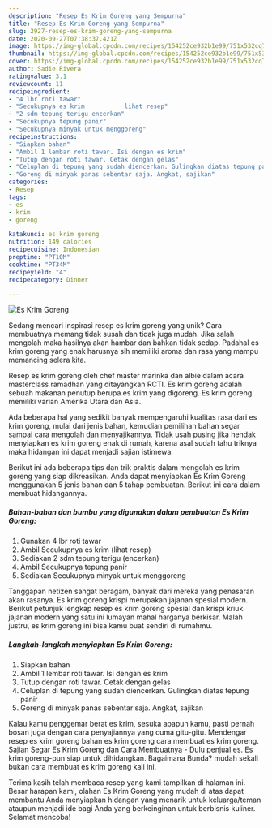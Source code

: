 ```yaml
---
description: "Resep Es Krim Goreng yang Sempurna"
title: "Resep Es Krim Goreng yang Sempurna"
slug: 2927-resep-es-krim-goreng-yang-sempurna
date: 2020-09-27T07:38:37.421Z
image: https://img-global.cpcdn.com/recipes/154252ce932b1e99/751x532cq70/es-krim-goreng-foto-resep-utama.jpg
thumbnail: https://img-global.cpcdn.com/recipes/154252ce932b1e99/751x532cq70/es-krim-goreng-foto-resep-utama.jpg
cover: https://img-global.cpcdn.com/recipes/154252ce932b1e99/751x532cq70/es-krim-goreng-foto-resep-utama.jpg
author: Sadie Rivera
ratingvalue: 3.1
reviewcount: 11
recipeingredient:
- "4 lbr roti tawar"
- "Secukupnya es krim           lihat resep"
- "2 sdm tepung terigu encerkan"
- "Secukupnya tepung panir"
- "Secukupnya minyak untuk menggoreng"
recipeinstructions:
- "Siapkan bahan"
- "Ambil 1 lembar roti tawar. Isi dengan es krim"
- "Tutup dengan roti tawar. Cetak dengan gelas"
- "Celuplan di tepung yang sudah diencerkan. Gulingkan diatas tepung panir"
- "Goreng di minyak panas sebentar saja. Angkat, sajikan"
categories:
- Resep
tags:
- es
- krim
- goreng

katakunci: es krim goreng 
nutrition: 149 calories
recipecuisine: Indonesian
preptime: "PT10M"
cooktime: "PT34M"
recipeyield: "4"
recipecategory: Dinner

---
```



![Es Krim Goreng](https://img-global.cpcdn.com/recipes/154252ce932b1e99/751x532cq70/es-krim-goreng-foto-resep-utama.jpg)

Sedang mencari inspirasi resep es krim goreng yang unik? Cara membuatnya memang tidak susah dan tidak juga mudah. Jika salah mengolah maka hasilnya akan hambar dan bahkan tidak sedap. Padahal es krim goreng yang enak harusnya sih memiliki aroma dan rasa yang mampu memancing selera kita.

Resep es krim goreng oleh chef master marinka dan albie dalam acara masterclass ramadhan yang ditayangkan RCTI. Es krim goreng adalah sebuah makanan penutup berupa es krim yang digoreng. Es krim goreng memiliki varian Amerika Utara dan Asia.

Ada beberapa hal yang sedikit banyak mempengaruhi kualitas rasa dari es krim goreng, mulai dari jenis bahan, kemudian pemilihan bahan segar sampai cara mengolah dan menyajikannya. Tidak usah pusing jika hendak menyiapkan es krim goreng enak di rumah, karena asal sudah tahu triknya maka hidangan ini dapat menjadi sajian istimewa.


Berikut ini ada beberapa tips dan trik praktis dalam mengolah es krim goreng yang siap dikreasikan. Anda dapat menyiapkan Es Krim Goreng menggunakan 5 jenis bahan dan 5 tahap pembuatan. Berikut ini cara dalam membuat hidangannya.

<!--inarticleads1-->

##### Bahan-bahan dan bumbu yang digunakan dalam pembuatan Es Krim Goreng:

1. Gunakan 4 lbr roti tawar
1. Ambil Secukupnya es krim           (lihat resep)
1. Sediakan 2 sdm tepung terigu (encerkan)
1. Ambil Secukupnya tepung panir
1. Sediakan Secukupnya minyak untuk menggoreng


Tanggapan netizen sangat beragam, banyak dari mereka yang penasaran akan rasanya. Es krim goreng krispi merupakan jajanan spesial modern. Berikut petunjuk lengkap resep es krim goreng spesial dan krispi kriuk. jajanan modern yang satu ini lumayan mahal harganya berkisar. Malah justru, es krim goreng ini bisa kamu buat sendiri di rumahmu. 

<!--inarticleads2-->

##### Langkah-langkah menyiapkan Es Krim Goreng:

1. Siapkan bahan
1. Ambil 1 lembar roti tawar. Isi dengan es krim
1. Tutup dengan roti tawar. Cetak dengan gelas
1. Celuplan di tepung yang sudah diencerkan. Gulingkan diatas tepung panir
1. Goreng di minyak panas sebentar saja. Angkat, sajikan


Kalau kamu penggemar berat es krim, sesuka apapun kamu, pasti pernah bosan juga dengan cara penyajiannya yang cuma gitu-gitu. Mendengar resep es krim goreng bahan es krim goreng cara membuat es krim goreng. Sajian Segar Es Krim Goreng dan Cara Membuatnya - Dulu penjual es. Es krim goreng-pun siap untuk dihidangkan. Bagaimana Bunda? mudah sekali bukan cara membuat es krim goreng kali ini. 

Terima kasih telah membaca resep yang kami tampilkan di halaman ini. Besar harapan kami, olahan Es Krim Goreng yang mudah di atas dapat membantu Anda menyiapkan hidangan yang menarik untuk keluarga/teman ataupun menjadi ide bagi Anda yang berkeinginan untuk berbisnis kuliner. Selamat mencoba!
